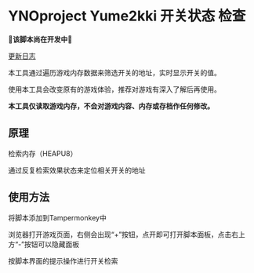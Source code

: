 # YNOproject Yume2kki 开关状态 检查

🚧**该脚本尚在开发中**🚧

[更新日志](https://github.com/Exsper/yno2kkiswitchcheck/blob/master/Changelog.md)

本工具通过遍历游戏内存数据来筛选开关的地址，实时显示开关的值。

使用本工具会改变原有的游戏体验，推荐对游戏有深入了解后再使用。

**本工具仅读取游戏内存，不会对游戏内容、内存或存档作任何修改。**

## 原理

检索内存（HEAPU8）

通过反复检索效果状态来定位相关开关的地址

## 使用方法

将脚本添加到Tampermonkey中

浏览器打开游戏页面，右侧会出现“+”按钮，点开即可打开脚本面板，点击右上方“-”按钮可以隐藏面板

按脚本界面的提示操作进行开关检索

